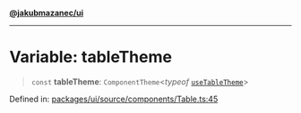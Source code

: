 [**@jakubmazanec/ui**](../README.md)

---

# Variable: tableTheme

> `const` **tableTheme**: `ComponentTheme`\<_typeof_ [`useTableTheme`](useTableTheme.md)\>

Defined in:
[packages/ui/source/components/Table.ts:45](https://github.com/jakubmazanec/tools/blob/acfa246dbb1035f65efb7fa114167a3cbefca108/packages/ui/source/components/Table.ts#L45)
